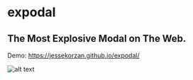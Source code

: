 # expodal
## The Most Explosive Modal on The Web.
Demo: https://jessekorzan.github.io/expodal/

![alt text](https://github.com/jessekorzan/expodal/blob/master/assets/img/dbbl.explodal.01.gif?raw=true "Screenshot")
